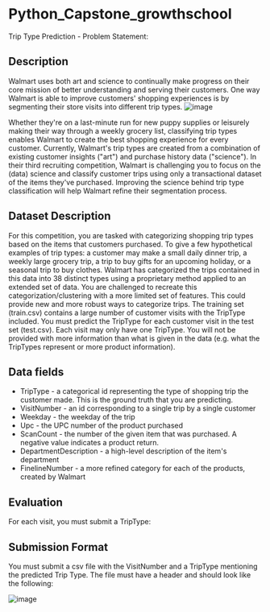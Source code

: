 # Python_Capstone_growthschool
 Trip Type Prediction - Problem Statement:
## Description
Walmart uses both art and science to continually make progress on their core mission of better understanding and serving their customers. One way Walmart is able to improve customers' shopping experiences is by segmenting their store visits into different trip types. 
![image](https://github.com/madan010/Python_Capstone_growthschool/assets/151483084/4b6f218b-3250-437f-acbf-04ef6cd5dbd9)

 
Whether they're on a last-minute run for new puppy supplies or leisurely making their way through a weekly grocery list, classifying trip types enables Walmart to create the best shopping experience for every customer.
Currently, Walmart's trip types are created from a combination of existing customer insights ("art") and purchase history data ("science"). In their third recruiting competition, Walmart is challenging you to focus on the (data) science and classify customer trips using only a transactional dataset of the items they've purchased. Improving the science behind trip type classification will help Walmart refine their segmentation process.
## Dataset Description
For this competition, you are tasked with categorizing shopping trip types based on the items that customers purchased. To give a few hypothetical examples of trip types: a customer may make a small daily dinner trip, a weekly large grocery trip, a trip to buy gifts for an upcoming holiday, or a
seasonal trip to buy clothes.
Walmart has categorized the trips contained in this data into 38 distinct types using a proprietary method applied to an extended set of data. You are challenged to recreate this categorization/clustering with a more limited set of features. This could provide new and more robust ways to categorize trips.
The training set (train.csv) contains a large number of customer visits with the TripType included. You must predict the TripType for each customer visit in the test set (test.csv). Each visit may only have one TripType. You will not be provided with more information than what is given in the data (e.g. what the TripTypes represent or more product information).
## Data fields
- TripType - a categorical id representing the type of shopping trip the customer made. This is the ground truth that you are predicting.
- VisitNumber - an id corresponding to a single trip by a single customer
- Weekday - the weekday of the trip
- Upc - the UPC number of the product purchased
- ScanCount - the number of the given item that was purchased. A negative value indicates a product return.
- DepartmentDescription - a high-level description of the item's department
- FinelineNumber - a more refined category for each of the products, created by Walmart
## Evaluation
For each visit, you must submit a TripType:
## Submission Format
You must submit a csv file with the VisitNumber and a TripType mentioning the predicted Trip Type. The file must have a header and should look like the following:


 ![image](https://github.com/madan010/Python_Capstone_growthschool/assets/151483084/1359f523-4344-4f71-bc8b-7c1aae01bff1)

